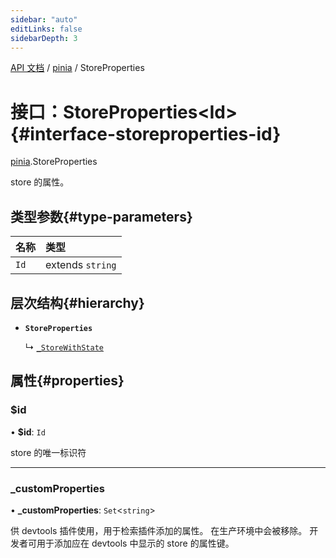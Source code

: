 ```yaml
---
sidebar: "auto"
editLinks: false
sidebarDepth: 3
---
```


[API 文档](../index.md) / [pinia](../modules/pinia.md) / StoreProperties

# 接口：StoreProperties<Id\>{#interface-storeproperties-id}

[pinia](../modules/pinia.md).StoreProperties

 store 的属性。

## 类型参数{#type-parameters}

| 名称 | 类型 |
| :------ | :------ |
| `Id` | extends `string` |

## 层次结构{#hierarchy}

- **`StoreProperties`**

  ↳ [`_StoreWithState`](pinia._StoreWithState.md)

## 属性{#properties}

### $id

• **$id**: `Id`

store 的唯一标识符

___

### \_customProperties

• **\_customProperties**: `Set`<`string`\>

供 devtools 插件使用，用于检索插件添加的属性。
在生产环境中会被移除。
开发者可用于添加应在 devtools 中显示的 store 的属性键。
